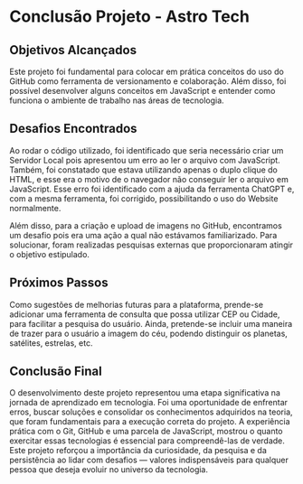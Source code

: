# Conclusão Projeto - Astro Tech

## Objetivos Alcançados

Este projeto foi fundamental para colocar em prática conceitos do uso do GitHub como ferramenta de versionamento e colaboração. Além disso, foi possível desenvolver alguns conceitos em JavaScript e entender como funciona o ambiente de trabalho nas áreas de tecnologia.

## Desafios Encontrados 

Ao rodar o código utilizado, foi identificado que seria necessário criar um Servidor Local pois apresentou um erro ao ler o arquivo com JavaScript. Também, foi constatado que estava utilizando apenas o duplo clique do HTML, e esse era o motivo de o navegador não conseguir ler o arquivo em JavaScript. Esse erro foi identificado com a ajuda da ferramenta ChatGPT e, com a mesma ferramenta, foi corrigido, possibilitando o uso do Website normalmente.

Além disso, para a criação e upload de imagens no GitHub, encontramos um desafio pois era uma ação a qual não estávamos familiarizado. Para solucionar, foram realizadas pesquisas externas que proporcionaram atingir o objetivo estipulado.

## Próximos Passos

Como sugestões de melhorias futuras para a plataforma, prende-se adicionar uma ferramenta de consulta que possa utilizar CEP ou Cidade, para facilitar a pesquisa do usuário. Ainda, pretende-se incluir uma maneira de trazer para o usuário a imagem do céu, podendo distinguir os planetas, satélites, estrelas, etc.

## Conclusão Final

O desenvolvimento deste projeto representou uma etapa significativa na jornada de aprendizado em tecnologia. Foi uma oportunidade de enfrentar erros, buscar soluções e consolidar os conhecimentos adquiridos na teoria, que foram fundamentais para a execução correta do projeto. A experiência prática com o Git, GitHub e uma parcela de JavaScript, mostrou o quanto exercitar essas tecnologias é essencial para compreendê-las de verdade. Este projeto reforçou a importância da curiosidade, da pesquisa e da persistência ao lidar com desafios — valores indispensáveis para qualquer pessoa que deseja evoluir no universo da tecnologia.